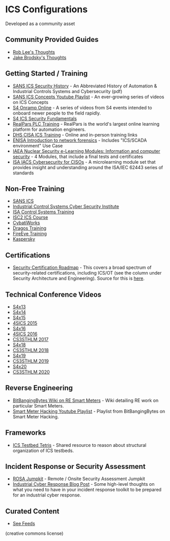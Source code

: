 # ICS Configurations

Developed as a community asset

## Community Provided Guides

- [Rob Lee's Thoughts](roblee.md)
- [Jake Brodsky's Thoughts](scadamagICSLab.md)

## Getting Started / Training

- [SANS ICS Security History](https://ics.sans.org/media/An-Abbreviated-History-of-Automation-and-ICS-Cybersecurity.pdf) - An Abbreviated History of Automation & Industrial Controls Systems and Cybersecurity (pdf)
- [SANS ICS Concepts Youtube Playlist](https://www.youtube.com/playlist?list=PLjoUWqjR7qXhGruLWvAewVkJ05Nh8z4O8) - An ever-growing series of videos on ICS Concepts
- [S4 Onramp Online](https://www.youtube.com/playlist?list=PL8OWO1qWXF4qRHrSTpwFbuLUL-bOrGn4y) - A series of videos from S4 events intended to onboard newer people to the field rapidly.
- [S4 ICS Security Fundamentals](https://www.youtube.com/playlist?list=PL8OWO1qWXF4rz8ZyeQh9B9wTt5LIlVN0Z)
- [RealPars PLC Training](https://www.youtube.com/c/realpars/playlists) - RealPars is the world's largest online learning platform for automation engineers.
- [DHS CISA ICS Training](https://us-cert.cisa.gov/ics/Training-Available-Through-ICS-CERT) - Online and in-person training links
- [ENISA Introduction to network forensics](https://www.enisa.europa.eu/topics/trainings-for-cybersecurity-specialists/online-training-material/technical-operational#network_forensics) - Includes "ICS/SCADA environment" Use Case
- [IAEA Nuclear Security e-Learning Modules: Information and computer security](https://elearning.iaea.org/m2/course/index.php?categoryid=104) - 4 Modules, that include a final tests and certificates
- [ISA IACS Cybersecurity for CISOs](https://www.isa.org/training-and-certification/isa-training/microlearning-modules/iacs-cybersecurity-for-cisos) - A microlearning module set that provides insight and understanding around the ISA/IEC 62443 series of standards

## Non-Free Training

- [SANS ICS](https://www.sans.org/industrial-control-systems-security/)
- [Industrial Control Systems Cyber Security Institute](https://icscsi.org/index.html)
- [ISA Control Systems Training](https://www.isa.org/training-and-certification/isa-training/control-systems-training)
- [ISC2 ICS Course](https://www.isc2.org/Development/Immersive-Courses/Exploring-Cybersecurity-in-Industrial-Control-Systems)
- [CybatiWorks](https://intelligenesisllc.com/cybatiworks-2/)
- [Dragos Training](https://www.dragos.com/training/)
- [FireEye Training](https://www.fireeye.com/services/training/courses.html)
- [Kaspersky](https://ics.kaspersky.com/media/Kaspersky-ICS-CERT-Training-Program.pdf)

## Certifications

- [Security Certification Roadmap](https://pauljerimy.com/security-certification-roadmap/) - This covers a broad spectrum of security-related certifications, including ICS/OT (see the column under Security Architecture and Engineering). Source for this is [here](https://github.com/sinecurelife/SecCertRoadmapHTML).

## Technical Conference Videos

- [S4x13](https://www.youtube.com/playlist?list=PL8OWO1qWXF4qoq2QYKSLmBnGlYJDEnwLC)
- [S4x14](https://www.youtube.com/playlist?list=PL8OWO1qWXF4pf9rUklNPPS2z1aF651FJm)
- [S4x15](https://www.youtube.com/playlist?list=PL8OWO1qWXF4ooQiuKuT1lKEz-uu50Pie4)
- [4SICS 2015](https://www.youtube.com/playlist?list=PLK9u2M6_KckQYRg2nKSvoNivx-DWDCmYS)
- [S4x16](https://www.youtube.com/playlist?list=PL8OWO1qWXF4qABous0ingd8x8oR3HuqyC)
- [4SICS 2016](https://www.youtube.com/playlist?list=PLK9u2M6_KckQpC1iABet3hEY57yuv02Kw)
- [CS3STHLM 2017](https://www.youtube.com/playlist?list=PLK9u2M6_KckRA4YlcGtmEgIVHKYkok0UV)
- [S4x18](https://www.youtube.com/playlist?list=PL8OWO1qWXF4qYG19p7An4Vw3N2YZ86aRS)
- [CS3STHLM 2018](https://www.youtube.com/playlist?list=PLK9u2M6_KckTrwNok5JubicYBu8GUSRKW)
- [S4x19](https://www.youtube.com/playlist?list=PL8OWO1qWXF4qYu-Kak1dOVvx0iq2fekdS)
- [CS3STHLM 2019](https://www.youtube.com/playlist?list=PLK9u2M6_KckS-xoCb8g2qxaD3vxYN29-S)
- [S4x20](https://www.youtube.com/playlist?list=PL8OWO1qWXF4o4wPUBcZcHn_Fu3PtqOVg9)
- [CS3STHLM 2020](https://www.youtube.com/playlist?list=PLK9u2M6_KckS-xoCb8g2qxaD3vxYN29-S)

## Reverse Engineering

- [BitBangingBytes Wiki on RE Smart Meters](https://wiki.recessim.com/view/Advanced_Metering_Infrastructure) - Wiki detailing RE work on particular Smart Meters.
- [Smart Meter Hacking Youtube Playlist](https://www.youtube.com/playlist?list=PLYlhncU2MojDY9gxU36pxNVkiylGGcbwq) - Playlist from BitBangingBytes on Smart Meter Hacking.

## Frameworks

- [ICS Testbed Tetris](https://lancaster-ics-testbed.github.io) - Shared resource to reason about structural organization of ICS testbeds.

## Incident Response or Security Assessment

- [ROSA Jumpkit](https://github.com/cutaway-security/ROSA_Jumpkit) - Remote / Onsite Security Assessment Jumpkit
- [Industrial Cyber Response Blog Post](https://www.dragos.com/blog/industry-news/preparing-for-industrial-cyber-response-what-to-have-in-your-incident-response-toolkit/) - Some high-level thoughts on what you need to have in your incident response toolkit to be prepared for an industrial cyber response.

## Curated Content

- [See Feeds](/feeds/)

(creative commons license)
